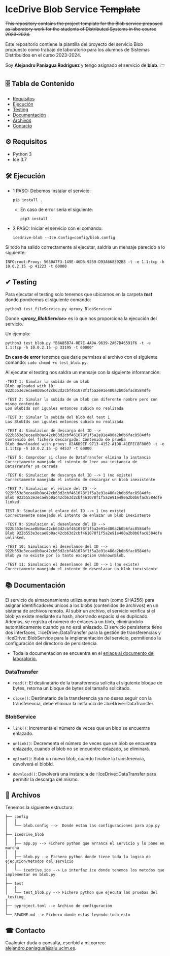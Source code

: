 # IceDrive Blob Service ~~Template~~

~~This repository contains the project template for the Blob service proposed as laboratory work for the students
of Distributed Systems in the course 2023-2024.~~

Este repositorio contiene la plantilla del proyecto del servicio Blob propuesto como trabajo de laboratorio para los alumnos
de Sistemas Distribuidos en el curso 2023-2024.

Soy **Alejandro Paniagua Rodriguez** y tengo asignado el servicio de **blob**. 🗁

##  🗄 Tabla de Contenido

- [Requisitos](#%EF%B8%8F-requisitos)
- [Ejecución](#%EF%B8%8F-ejecución)
- [Testing](#-testing)
- [Documentación](#-documentación)
- [Archivos](#-archivos)
- [Contacto](#-contacto)

## ⚙️ Requisitos

- Python 3
- Ice 3.7

## 🛠️ Ejecución

- 1 PASO: Debemos instalar el servicio:

  `pip install .`
 
  - En caso de error seria el siguiente:

      `pip3 install .`
    
 - 2 PASO: Iniciar el servicio con el comando:

    `icedrive-blob --Ice.Config=config/blob.config`
 
 Si todo ha salido correctamente al ejecutar, saldria un mensaje parecido a lo siguiente:
 
 ```
 INFO:root:Proxy: 5650A7F3-149E-46D6-9259-D93A668392B8 -t -e 1.1:tcp -h 10.0.2.15 -p 41223 -t 60000
 ```

## ✔ Testing

Para ejecutar el testing solo tenemos que ubicarnos en la carpeta **_test_** donde pondremos el siguiente comando:

`python3 test_fileService.py <proxy_BlobService>`

Donde **_<proxy_BlobService>_** es lo que nos proporciona  la ejecución del servicio.

Un ejemplo:

``` 
python3 test_blob.py "B8A85B74-0E7E-4A9A-9639-2A67D46591F6 -t -e 1.1:tcp -h 10.0.2.15 -p 33195 -t 60000"
```

**En caso de error** tenemos que darle permisos al archivo con el siguiente comando: `sudo chmod +x test_blob.py`.

Al ejecutar el testing nos saldra un mensaje con la siguiente informanción:

```
·TEST 1: Simular la subida de un blob
Blob uploaded with ID: 922b553e3ecae8b0ac42cb63d2cbf461078f1f5a2e91e480a2b0b6fac8584dfe

·TEST 2: Simular la subida de un blob con diferente nombre pero con mismo contenido
Los BlobIds son iguales entonces subida no realizada

·TEST 3: Simular la subida del blob del test 1
Los BlobIds son iguales entonces subida no realizada

·TEST 4: Simulacion de descarga del ID --> 922b553e3ecae8b0ac42cb63d2cbf461078f1f5a2e91e480a2b0b6fac8584dfe
Contenido del fichero descargado: Contenido de prueba
Blob downloaded with proxy: 82A6D9EF-9713-4152-A1D8-41EFEC8F8860 -t -e 1.1:tcp -h 10.0.2.15 -p 44537 -t 60000

·TEST 5: Comprobar si close de DataTransfer elimina la instancia
Correctamente manejado el intento de leer una instancia de DataTransfer ya cerrada

·TEST 6: Simulacion de descarga del ID --> 1 (no existe)
Correctamente manejado el intento de descargar un blob inexistente

·TEST 7: Simulacion el enlace del ID --> 922b553e3ecae8b0ac42cb63d2cbf461078f1f5a2e91e480a2b0b6fac8584dfe
Blob 922b553e3ecae8b0ac42cb63d2cbf461078f1f5a2e91e480a2b0b6fac8584dfe linked.

TEST 8: Simulacion el enlace del ID --> 1 (no existe)
Correctamente manejado el intento de enlazar un blob inexistente

·TEST 9: Simulacion el desenlance del ID --> 922b553e3ecae8b0ac42cb63d2cbf461078f1f5a2e91e480a2b0b6fac8584dfe
Blob 922b553e3ecae8b0ac42cb63d2cbf461078f1f5a2e91e480a2b0b6fac8584dfe unlinked.

·TEST 10: Simulacion el desenlance del ID --> 922b553e3ecae8b0ac42cb63d2cbf461078f1f5a2e91e480a2b0b6fac8584dfe
Blob ya no existe por lo tanto exception UnknownBlob.

·TEST 11: Simulacion el desenlance del ID --> 1 (no existe)
Correctamente manejado el intento de desenlazar un blob inexistente
```

## 📚 Documentación

El servicio de almacenamiento utiliza sumas hash (como SHA256) para asignar identificadores únicos a los blobs (contenidos de archivos) en un sistema de archivos remoto. Al subir un archivo, el servicio verifica si el blob ya existe mediante su hash, ahorrando espacio si es duplicado. Además, se registra el número de enlaces a un blob, eliminándolo automáticamente cuando ya no está enlazado. El servicio persistente tiene dos interfaces, ::IceDrive::DataTransfer para la gestión de transferencias y ::IceDrive::BlobService para la implementación del servicio, permitiendo la configuración del directorio de persistencia.

- Toda la documentacion se encuentra en el [enlace al documento del laboratorio.](https://campusvirtual.uclm.es/pluginfile.php/446956/mod_resource/content/7/Lab%20P1-rev2.pdf)

### DataTransfer

- `read()`: El destinatario de la transferencia solicita el siguiente bloque de bytes, retorna un bloque de bytes del tamaño solicitado.
  
- `close()`: Destinatario de la transferencia ya no desea seguir con la transferencia, debe eliminar la instancia de ::IceDrive::DataTransfer.

### BlobService

- `link()`: Incrementa el número de veces que un blob se encuentra enlazado.

- `unlink()`: Decrementa el número de veces que un blob se encuentra enlazado, cuando el blob no se encuentre enlazado, se eliminará.

- `upload()`: Subir un nuevo blob, cuando finalice la transferencia, devolverá el blobId.

- `download()`: Devolverá una instancia de ::IceDrive::DataTransfer para permitir la descarga del mismo.

## 📝 Archivos

Tenemos la siguiente estructura:

```
├── config
│   │ 
│   └── blob.config -->  Donde estan las configuraciones para app.py
│   
├── icedrive_blob
│   │
│   ├── app.py --> Fichero python que arranca el servicio y lo pone en marcha
│   │ 
│   ├── blob.py --> Fichero python donde tiene toda la logica de ejecucion/metodos del servicio
│   │  
│   └── icedrive.ice --> La interfaz ice donde tenemos los metodos que implementar en blob.py
│ 
├── test
│   │ 
│   └── test_blob.py --> Fichero python que ejecuta las pruebas del _testing_
│ 
├── pyproject.toml --> Archivo de configuración
│ 
└── README.md --> Fichero donde estas leyendo todo esto

```

## ☎ Contacto

Cualquier duda o consulta, escribid a mi correo: alejandro.paniagua1@alu.uclm.es.
